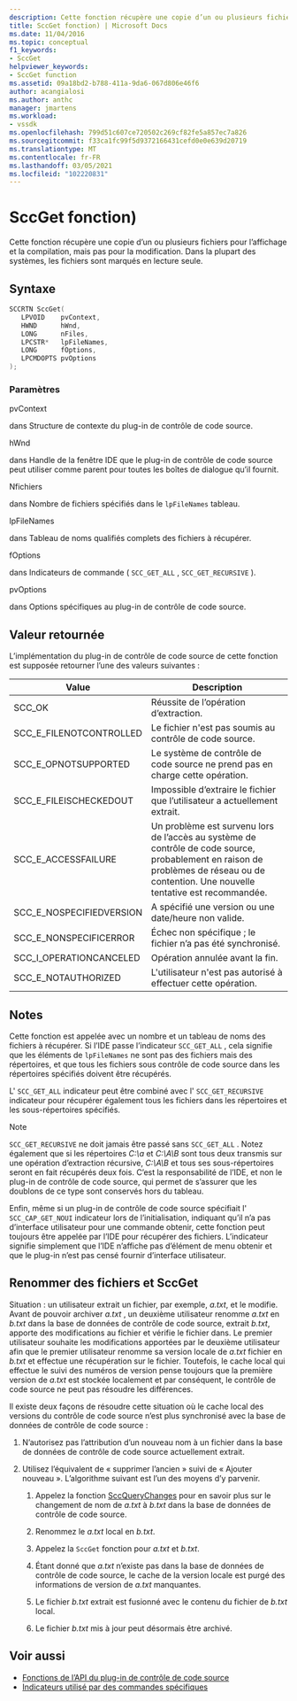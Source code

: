 ```yaml
---
description: Cette fonction récupère une copie d’un ou plusieurs fichiers pour l’affichage et la compilation, mais pas pour la modification.
title: SccGet fonction) | Microsoft Docs
ms.date: 11/04/2016
ms.topic: conceptual
f1_keywords:
- SccGet
helpviewer_keywords:
- SccGet function
ms.assetid: 09a18bd2-b788-411a-9da6-067d806e46f6
author: acangialosi
ms.author: anthc
manager: jmartens
ms.workload:
- vssdk
ms.openlocfilehash: 799d51c607ce720502c269cf82fe5a857ec7a826
ms.sourcegitcommit: f33ca1fc99f5d9372166431cefd0e0e639d20719
ms.translationtype: MT
ms.contentlocale: fr-FR
ms.lasthandoff: 03/05/2021
ms.locfileid: "102220831"
---
```

# <a name="sccget-function"></a>SccGet fonction)
Cette fonction récupère une copie d’un ou plusieurs fichiers pour l’affichage et la compilation, mais pas pour la modification. Dans la plupart des systèmes, les fichiers sont marqués en lecture seule.

## <a name="syntax"></a>Syntaxe

```cpp
SCCRTN SccGet(
   LPVOID    pvContext,
   HWND      hWnd,
   LONG      nFiles,
   LPCSTR*   lpFileNames,
   LONG      fOptions,
   LPCMDOPTS pvOptions
);
```

### <a name="parameters"></a>Paramètres
 pvContext

dans Structure de contexte du plug-in de contrôle de code source.

 hWnd

dans Handle de la fenêtre IDE que le plug-in de contrôle de code source peut utiliser comme parent pour toutes les boîtes de dialogue qu’il fournit.

 Nfichiers

dans Nombre de fichiers spécifiés dans le `lpFileNames` tableau.

 lpFileNames

dans Tableau de noms qualifiés complets des fichiers à récupérer.

 fOptions

dans Indicateurs de commande ( `SCC_GET_ALL` , `SCC_GET_RECURSIVE` ).

 pvOptions

dans Options spécifiques au plug-in de contrôle de code source.

## <a name="return-value"></a>Valeur retournée
 L’implémentation du plug-in de contrôle de code source de cette fonction est supposée retourner l’une des valeurs suivantes :

|Value|Description|
|-----------|-----------------|
|SCC_OK|Réussite de l’opération d’extraction.|
|SCC_E_FILENOTCONTROLLED|Le fichier n'est pas soumis au contrôle de code source.|
|SCC_E_OPNOTSUPPORTED|Le système de contrôle de code source ne prend pas en charge cette opération.|
|SCC_E_FILEISCHECKEDOUT|Impossible d’extraire le fichier que l’utilisateur a actuellement extrait.|
|SCC_E_ACCESSFAILURE|Un problème est survenu lors de l’accès au système de contrôle de code source, probablement en raison de problèmes de réseau ou de contention. Une nouvelle tentative est recommandée.|
|SCC_E_NOSPECIFIEDVERSION|A spécifié une version ou une date/heure non valide.|
|SCC_E_NONSPECIFICERROR|Échec non spécifique ; le fichier n’a pas été synchronisé.|
|SCC_I_OPERATIONCANCELED|Opération annulée avant la fin.|
|SCC_E_NOTAUTHORIZED|L'utilisateur n'est pas autorisé à effectuer cette opération.|

## <a name="remarks"></a>Notes
 Cette fonction est appelée avec un nombre et un tableau de noms des fichiers à récupérer. Si l’IDE passe l’indicateur `SCC_GET_ALL` , cela signifie que les éléments de `lpFileNames` ne sont pas des fichiers mais des répertoires, et que tous les fichiers sous contrôle de code source dans les répertoires spécifiés doivent être récupérés.

 L' `SCC_GET_ALL` indicateur peut être combiné avec l' `SCC_GET_RECURSIVE` indicateur pour récupérer également tous les fichiers dans les répertoires et les sous-répertoires spécifiés.

> [!NOTE]
> `SCC_GET_RECURSIVE` ne doit jamais être passé sans `SCC_GET_ALL` . Notez également que si les répertoires *C:\a* et *C:\A\B* sont tous deux transmis sur une opération d’extraction récursive, *C:\A\B* et tous ses sous-répertoires seront en fait récupérés deux fois. C’est la responsabilité de l’IDE, et non le plug-in de contrôle de code source, qui permet de s’assurer que les doublons de ce type sont conservés hors du tableau.

 Enfin, même si un plug-in de contrôle de code source spécifiait l' `SCC_CAP_GET_NOUI` indicateur lors de l’initialisation, indiquant qu’il n’a pas d’interface utilisateur pour une commande obtenir, cette fonction peut toujours être appelée par l’IDE pour récupérer des fichiers. L’indicateur signifie simplement que l’IDE n’affiche pas d’élément de menu obtenir et que le plug-in n’est pas censé fournir d’interface utilisateur.

## <a name="rename-files-and-sccget"></a>Renommer des fichiers et SccGet
 Situation : un utilisateur extrait un fichier, par exemple, *a.txt*, et le modifie. Avant de pouvoir archiver *a.txt* , un deuxième utilisateur renomme *a.txt* en *b.txt* dans la base de données de contrôle de code source, extrait *b.txt*, apporte des modifications au fichier et vérifie le fichier dans. Le premier utilisateur souhaite les modifications apportées par le deuxième utilisateur afin que le premier utilisateur renomme sa version locale de *a.txt* fichier en *b.txt* et effectue une récupération sur le fichier. Toutefois, le cache local qui effectue le suivi des numéros de version pense toujours que la première version de *a.txt* est stockée localement et par conséquent, le contrôle de code source ne peut pas résoudre les différences.

 Il existe deux façons de résoudre cette situation où le cache local des versions du contrôle de code source n’est plus synchronisé avec la base de données de contrôle de code source :

1. N’autorisez pas l’attribution d’un nouveau nom à un fichier dans la base de données de contrôle de code source actuellement extrait.

2. Utilisez l’équivalent de « supprimer l’ancien » suivi de « Ajouter nouveau ». L’algorithme suivant est l’un des moyens d’y parvenir.

    1. Appelez la fonction [SccQueryChanges](../extensibility/sccquerychanges-function.md) pour en savoir plus sur le changement de nom de *a.txt* à *b.txt* dans la base de données de contrôle de code source.

    2. Renommez le *a.txt* local en *b.txt*.

    3. Appelez la `SccGet` fonction pour *a.txt* et *b.txt*.

    4. Étant donné que *a.txt* n’existe pas dans la base de données de contrôle de code source, le cache de la version locale est purgé des informations de version de *a.txt* manquantes.

    5. Le fichier *b.txt* extrait est fusionné avec le contenu du fichier de *b.txt* local.

    6. Le fichier *b.txt* mis à jour peut désormais être archivé.

## <a name="see-also"></a>Voir aussi
- [Fonctions de l’API du plug-in de contrôle de code source](../extensibility/source-control-plug-in-api-functions.md)
- [Indicateurs utilisé par des commandes spécifiques](../extensibility/bitflags-used-by-specific-commands.md)
